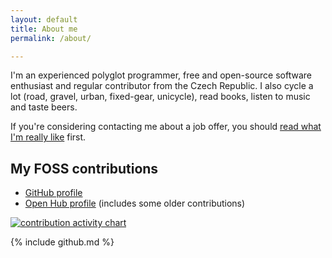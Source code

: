 ```yaml
---
layout: default
title: About me
permalink: /about/

---
```


I'm an experienced polyglot programmer, free and open-source software
enthusiast and regular contributor from the Czech Republic. I also cycle a
lot (road, gravel, urban, fixed-gear, unicycle), read books, listen to music
and taste beers.

If you're considering contacting me about a job offer, you should [read what
I'm really like](/real-me/) first.

## My FOSS contributions

* [GitHub profile](https://github.com/liskin)
* [Open Hub profile](https://www.openhub.net/accounts/Liskni_si) (includes
  some older contributions)

[![contribution activity chart](http://ghchart.rshah.org/liskin)](https://github.com/liskin)

{% include github.md %}

